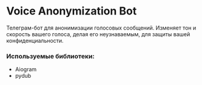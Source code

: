 # Voice Anonymization Bot

Телеграм-бот для анонимизации голосовых сообщений. Изменяет тон и скорость вашего голоса, делая его неузнаваемым, для защиты вашей конфиденциальности.

### Используемые библиотеки:
- Aiogram
- pydub
